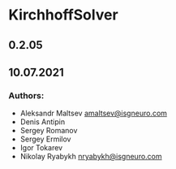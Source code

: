 # KirchhoffSolver #

## 0.2.05 ##
## 10.07.2021 ##
### Authors:
* Aleksandr Maltsev <amaltsev@isgneuro.com>
* Denis Antipin
* Sergey Romanov
* Sergey Ermilov
* Igor Tokarev
* Nikolay Ryabykh <nryabykh@isgneuro.com>
